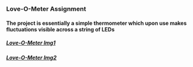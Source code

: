 ### Love-O-Meter Assignment

#### The project is essentially a simple thermometer which upon use makes fluctuations visible across a string of LEDs

##### <a href="https://github.com/AlVicente/physicalcomputing/blob/master/Homework/Week4%20-%20Feb%205th/Love-O-Meter%20img1.JPG">Love-O-Meter Img1</a>
#####  <a href="https://github.com/AlVicente/physicalcomputing/blob/master/Homework/Week4%20-%20Feb%205th/Love-O-Meter%20img2.JPG">Love-O-Meter Img2</a>
